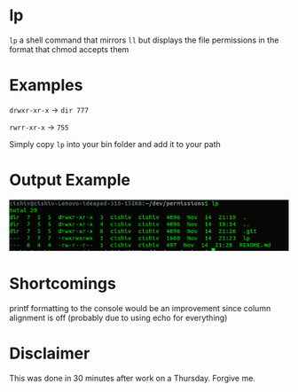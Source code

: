 # lp

`lp` a shell command that mirrors `ll` but displays the file permissions in the format
that chmod accepts them

# Examples

`drwxr-xr-x` -> `dir 777`

`rwrr-xr-x` -> `755`

Simply copy `lp` into your bin folder and add it to your path

# Output Example

![](example.png)

# Shortcomings

printf formatting to the console would be an improvement since column alignment is off (probably due to using echo for everything)

# Disclaimer

This was done in 30 minutes after work on a Thursday. Forgive me.